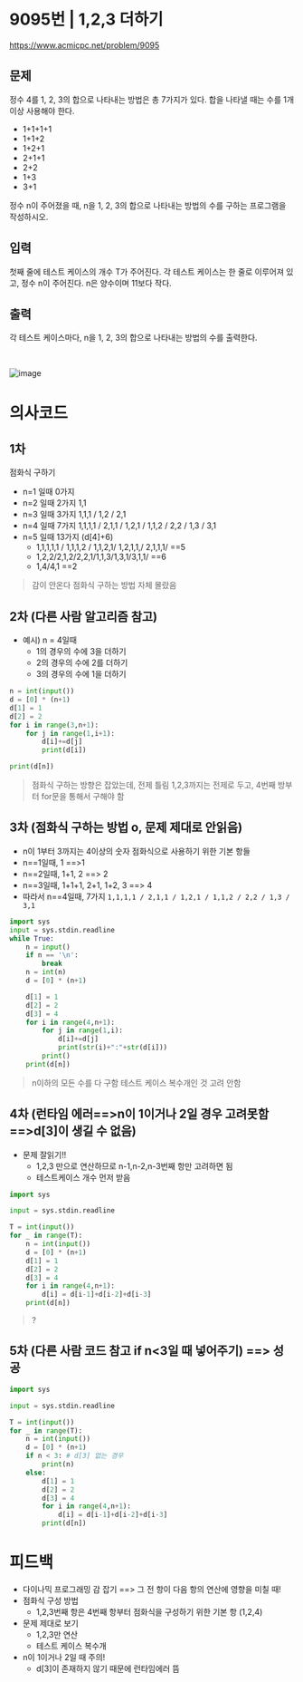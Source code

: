 # 9095번 | 1,2,3 더하기

https://www.acmicpc.net/problem/9095


## 문제
정수 4를 1, 2, 3의 합으로 나타내는 방법은 총 7가지가 있다. 합을 나타낼 때는 수를 1개 이상 사용해야 한다.

- 1+1+1+1
- 1+1+2
- 1+2+1
- 2+1+1
- 2+2
- 1+3
- 3+1

정수 n이 주어졌을 때, n을 1, 2, 3의 합으로 나타내는 방법의 수를 구하는 프로그램을 작성하시오.
<br>

## 입력
첫째 줄에 테스트 케이스의 개수 T가 주어진다. 각 테스트 케이스는 한 줄로 이루어져 있고, 정수 n이 주어진다. n은 양수이며 11보다 작다.
<br>

## 출력
각 테스트 케이스마다, n을 1, 2, 3의 합으로 나타내는 방법의 수를 출력한다.

<br>

![image](https://user-images.githubusercontent.com/62331803/95216572-2f986880-082d-11eb-833d-8e68fc326442.png)

# 의사코드
## 1차
점화식 구하기
- n=1 일때 0가지
- n=2 일때 2가지 1,1
- n=3 일때 3가지 1,1,1 / 1,2 / 2,1
- n=4 일때 7가지 1,1,1,1 / 2,1,1 / 1,2,1 / 1,1,2 / 2,2 / 1,3 / 3,1
- n=5 일때 13가지 (d[4]+6)
    - 1,1,1,1,1 / 1,1,1,2 / 1,1,2,1/ 1,2,1,1,/ 2,1,1,1/ ==5
    - 1,2,2/2,1,2/2,2,1/1,1,3/1,3,1/3,1,1/ ==6
    - 1,4/4,1 ==2

> 감이 안온다
> 점화식 구하는 방법 자체 몰랐음

## 2차 (다른 사람 알고리즘 참고)

- 예시) n = 4일때
    - 1의 경우의 수에 3을 더하기
    - 2의 경우의 수에 2를 더하기
    - 3의 경우의 수에 1을 더하기

```python
n = int(input())
d = [0] * (n+1)
d[1] = 1
d[2] = 2
for i in range(3,n+1):
    for j in range(1,i+1):
        d[i]+=d[j]
        print(d[i])

print(d[n])
```

> 점화식 구하는 방향은 잡았는데, 전제 틀림
> 1,2,3까지는 전제로 두고, 4번째 방부터 for문을 통해서 구해야 함

## 3차 (점화식 구하는 방법 o, 문제 제대로 안읽음)
- n이 1부터 3까지는 4이상의 숫자 점화식으로 사용하기 위한 기본 항들
- n==1일때, 1 ==>1
- n==2일때, 1+1, 2 ==> 2
- n==3일때, 1+1+1, 2+1, 1+2, 3 ==> 4
- 따라서 n==4일때, 7가지
`1,1,1,1 / 2,1,1 / 1,2,1 / 1,1,2 / 2,2 / 1,3 / 3,1`

```python
import sys
input = sys.stdin.readline
while True:
    n = input()
    if n == '\n':
        break
    n = int(n)
    d = [0] * (n+1)

    d[1] = 1
    d[2] = 2
    d[3] = 4
    for i in range(4,n+1):
        for j in range(1,i):
            d[i]+=d[j]
            print(str(i)+":"+str(d[i]))
        print()
    print(d[n])
```

> n이하의 모든 수를 다 구함
> 테스트 케이스 복수개인 것 고려 안함

## 4차 (런타임 에러==>n이 1이거나 2일 경우 고려못함==>d[3]이 생길 수 없음)
- 문제 잘읽기!!
    - 1,2,3 만으로 연산하므로 n-1,n-2,n-3번째 항만 고려하면 됨
    - 테스트케이스 개수 먼저 받음

```python
import sys

input = sys.stdin.readline

T = int(input())
for _ in range(T):
    n = int(input())
    d = [0] * (n+1)
    d[1] = 1
    d[2] = 2
    d[3] = 4
    for i in range(4,n+1):
        d[i] = d[i-1]+d[i-2]+d[i-3]
    print(d[n])
```

> ?

## 5차 (다른 사람 코드 참고 if n<3일 때 넣어주기) ==> 성공

```python
import sys

input = sys.stdin.readline

T = int(input())
for _ in range(T):
    n = int(input())
    d = [0] * (n+1)
    if n < 3: # d[3] 없는 경우
        print(n)
    else:
        d[1] = 1
        d[2] = 2
        d[3] = 4
        for i in range(4,n+1):
            d[i] = d[i-1]+d[i-2]+d[i-3]
        print(d[n])
```



# 피드백
- 다이나믹 프로그래밍 감 잡기 ==> 그 전 항이 다음 항의 연산에 영향을 미칠 때!
- 점화식 구성 방법
   - 1,2,3번째 항은 4번째 항부터 점화식을 구성하기 위한 기본 항 (1,2,4)
- 문제 제대로 보기
     - 1,2,3만 연산
     - 테스트 케이스 복수개 
- n이 1이거나 2일 때 주의!
    - d[3]이 존재하지 않기 때문에 런타임에러 뜸

